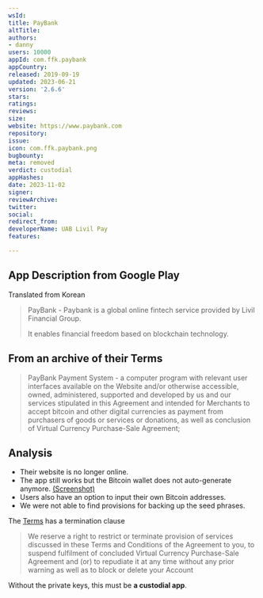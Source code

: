 ```yaml
---
wsId: 
title: PayBank
altTitle: 
authors:
- danny
users: 10000
appId: com.ffk.paybank
appCountry: 
released: 2019-09-19
updated: 2023-06-21
version: '2.6.6'
stars: 
ratings: 
reviews: 
size: 
website: https://www.paybank.com
repository: 
issue: 
icon: com.ffk.paybank.png
bugbounty: 
meta: removed
verdict: custodial
appHashes: 
date: 2023-11-02
signer: 
reviewArchive: 
twitter: 
social: 
redirect_from: 
developerName: UAB Livil Pay
features: 

---
```


## App Description from Google Play

Translated from Korean

> PayBank - Paybank is a global online fintech service provided by Livil Financial Group.
>
> It enables financial freedom based on blockchain technology.

## From an archive of their Terms 

> PayBank Payment System - a computer program with relevant user interfaces available on the Website and/or otherwise accessible, owned, administered, supported and developed by us and our services stipulated in this Agreement and intended for Merchants to accept bitcoin and other digital currencies as payment from purchasers of goods or services or donations, as well as conclusion of Virtual Currency Purchase-Sale Agreement;

## Analysis 

- Their website is no longer online. 
- The app still works but the Bitcoin wallet does not auto-generate anymore. [(Screenshot)](https://twitter.com/BitcoinWalletz/status/1649639769301979136/photo/1)
- Users also have an option to input their own Bitcoin addresses. 
- We were not able to find provisions for backing up the seed phrases. 

The [Terms](https://web.archive.org/web/20220625053945/https://www.paybank.com/terms) has a termination clause 

> We reserve a right to restrict or terminate provision of services discussed in these Terms and Conditions of the Agreement to you, to suspend fulfilment of concluded Virtual Currency Purchase-Sale Agreement and (or) to repudiate it at any time without any prior warning as well as to block or delete your Account 

Without the private keys, this must be **a custodial app**.